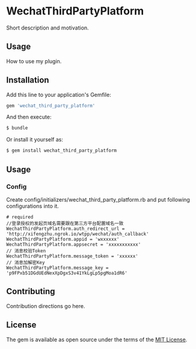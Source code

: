 # WechatThirdPartyPlatform
Short description and motivation.

## Usage
How to use my plugin.

## Installation
Add this line to your application's Gemfile:

```ruby
gem 'wechat_third_party_platform'
```

And then execute:
```bash
$ bundle
```

Or install it yourself as:
```bash
$ gem install wechat_third_party_platform
```

## Usage
### Config
Create config/initializers/wechat_third_party_platform.rb and put following configurations into it.

```
# required
//登录授权的发起页域名需要跟在第三方平台配置域名一致
WechatThirdPartyPlatform.auth_redirect_url = 'http://xifengzhu.ngrok.io/wtpp/wechat/auth_callback'
WechatThirdPartyPlatform.appid = 'wxxxxxx'
WechatThirdPartyPlatform.appsecret = 'xxxxxxxxxxx'
// 消息校验Token
WechatThirdPartyPlatform.message_token = 'xxxxxx'
// 消息加解密Key
WechatThirdPartyPlatform.message_key = 'p9FPxb51DGdUEdNexXpDgxS3v41YkLgLp5pgMoa1dR6'
```

## Contributing
Contribution directions go here.

## License
The gem is available as open source under the terms of the [MIT License](https://opensource.org/licenses/MIT).
